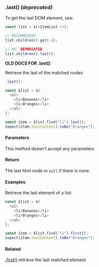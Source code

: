 ### .last() _(deprecated)_

To get the last DOM element, use:

```js
const list = $(<ItemList />);

// RECOMMENDED
list.children().get(-1);

// NO; DEPRECATED
list.children().last();
```

**OLD DOCS FOR .last()**:

Retrieve the last of the matched nodes

```js
.last();
```

```js
const $list = $(
  <ul>
    <li>Bananas</li>
    <li>Oranges</li>
  </ul>
);

const item = $list.find("li").last();
expect(item.textContent).toBe("Oranges");
```

#### Parameters

This method doesn't accept any parameters

#### Return

The last html node or `null` if there is none.

#### Examples

Retrieve the last element of a list:

```js
const $list = $(
  <ul>
    <li>Bananas</li>
    <li>Oranges</li>
  </ul>
);

const item = $list.find("li").first();
expect(item.textContent).toBe("Oranges");
```

#### Related

[.first()](#first) retrieve the last matched element
